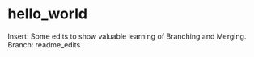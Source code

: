# hello_world

Insert: Some edits to show valuable learning of Branching and Merging.
Branch: readme_edits
